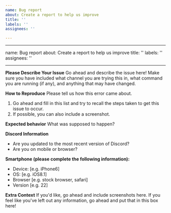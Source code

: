 ```yaml
---
name: Bug report
about: Create a report to help us improve
title: ''
labels: ''
assignees: ''

---
```


---
name: Bug report
about: Create a report to help us improve
title: ''
labels: ''
assignees: ''

---

**Please Describe Your Issue**
Go ahead and describe the issue here! Make sure you have included what channel you are trying this in, what command you are running (if any), and anything that may have changed.

**How to Reproduce**
Please tell us how this error came about.
1. Go ahead and fill in this list and try to recall the steps taken to get this issue to occur.
2. If possible, you can also include a screenshot.

**Expected behavior**
What was supposed to happen?

**Discord Information**
 - Are you updated to the most recent version of Discord?
 - Are you on mobile or browser?

**Smartphone (please complete the following information):**
 - Device: [e.g. iPhone6]
 - OS: [e.g. iOS8.1]
 - Browser [e.g. stock browser, safari]
 - Version [e.g. 22]

**Extra Context**
If you'd like, go ahead and include screenshots here. If you feel like you've left out any information, go ahead and put that in this box here!
